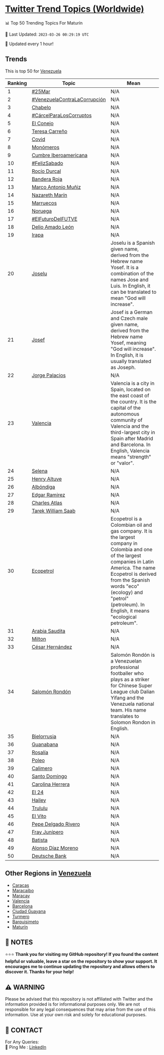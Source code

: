 [Twitter Trend Topics (Worldwide)](https://github.com/ErcinDedeoglu/Twitter-Trend-Topics)
==========


📊 Top 50 Trending Topics For Maturín

📆 Last Updated: `2023-03-26 00:29:19 UTC`

🔧 Updated every 1 hour!


## Trends

This is top 50 for [Venezuela](</Venezuela>)

| Ranking | Topic | Mean |
| ------- | ------------ | ------------ |
| 1 | [#25Mar](http://twitter.com/search?q=%2325Mar) | N/A |
| 2 | [#VenezuelaContraLaCorrupción](http://twitter.com/search?q=%23VenezuelaContraLaCorrupci%c3%b3n) | N/A |
| 3 | [Chabelo](http://twitter.com/search?q=Chabelo) | N/A |
| 4 | [#CárcelParaLosCorruptos](http://twitter.com/search?q=%23C%c3%a1rcelParaLosCorruptos) | N/A |
| 5 | [El Conejo](http://twitter.com/search?q=El+Conejo) | N/A |
| 6 | [Teresa Carreño](http://twitter.com/search?q=Teresa+Carre%c3%b1o) | N/A |
| 7 | [Covid](http://twitter.com/search?q=Covid) | N/A |
| 8 | [Monómeros](http://twitter.com/search?q=Mon%c3%b3meros) | N/A |
| 9 | [Cumbre Iberoamericana](http://twitter.com/search?q=Cumbre+Iberoamericana) | N/A |
| 10 | [#FelizSabado](http://twitter.com/search?q=%23FelizSabado) | N/A |
| 11 | [Rocío Durcal](http://twitter.com/search?q=Roc%c3%ado+Durcal) | N/A |
| 12 | [Bandera Roja](http://twitter.com/search?q=Bandera+Roja) | N/A |
| 13 | [Marco Antonio Muñiz](http://twitter.com/search?q=Marco+Antonio+Mu%c3%b1iz) | N/A |
| 14 | [Nazareth Marín](http://twitter.com/search?q=Nazareth+Mar%c3%adn) | N/A |
| 15 | [Marruecos](http://twitter.com/search?q=Marruecos) | N/A |
| 16 | [Noruega](http://twitter.com/search?q=Noruega) | N/A |
| 17 | [#ElFuturoDelFUTVE](http://twitter.com/search?q=%23ElFuturoDelFUTVE) | N/A |
| 18 | [Delio Amado León](http://twitter.com/search?q=Delio+Amado+Le%c3%b3n) | N/A |
| 19 | [Irapa](http://twitter.com/search?q=Irapa) | N/A |
| 20 | [Joselu](http://twitter.com/search?q=Joselu) | Joselu is a Spanish given name, derived from the Hebrew name Yosef. It is a combination of the names Jose and Luis. In English, it can be translated to mean "God will increase". |
| 21 | [Josef](http://twitter.com/search?q=Josef) | Josef is a German and Czech male given name, derived from the Hebrew name Yosef, meaning "God will increase". In English, it is usually translated as Joseph. |
| 22 | [Jorge Palacios](http://twitter.com/search?q=Jorge+Palacios) | N/A |
| 23 | [Valencia](http://twitter.com/search?q=Valencia) | Valencia is a city in Spain, located on the east coast of the country. It is the capital of the autonomous community of Valencia and the third-largest city in Spain after Madrid and Barcelona. In English, Valencia means "strength" or "valor". |
| 24 | [Selena](http://twitter.com/search?q=Selena) | N/A |
| 25 | [Henry Altuve](http://twitter.com/search?q=Henry+Altuve) | N/A |
| 26 | [Albóndiga](http://twitter.com/search?q=Alb%c3%b3ndiga) | N/A |
| 27 | [Edgar Ramirez](http://twitter.com/search?q=Edgar+Ramirez) | N/A |
| 28 | [Charles Atlas](http://twitter.com/search?q=Charles+Atlas) | N/A |
| 29 | [Tarek William Saab](http://twitter.com/search?q=Tarek+William+Saab) | N/A |
| 30 | [Ecopetrol](http://twitter.com/search?q=Ecopetrol) | Ecopetrol is a Colombian oil and gas company. It is the largest company in Colombia and one of the largest companies in Latin America. The name Ecopetrol is derived from the Spanish words "eco" (ecology) and "petrol" (petroleum). In English, it means "ecological petroleum". |
| 31 | [Arabia Saudita](http://twitter.com/search?q=Arabia+Saudita) | N/A |
| 32 | [Milton](http://twitter.com/search?q=Milton) | N/A |
| 33 | [César Hernández](http://twitter.com/search?q=C%c3%a9sar+Hern%c3%a1ndez) | N/A |
| 34 | [Salomón Rondón](http://twitter.com/search?q=Salom%c3%b3n+Rond%c3%b3n) | Salomón Rondón is a Venezuelan professional footballer who plays as a striker for Chinese Super League club Dalian Yifang and the Venezuela national team. His name translates to Solomon Rondon in English. |
| 35 | [Bielorrusia](http://twitter.com/search?q=Bielorrusia) | N/A |
| 36 | [Guanabana](http://twitter.com/search?q=Guanabana) | N/A |
| 37 | [Rosalía](http://twitter.com/search?q=Rosal%c3%ada) | N/A |
| 38 | [Poleo](http://twitter.com/search?q=Poleo) | N/A |
| 39 | [Calimero](http://twitter.com/search?q=Calimero) | N/A |
| 40 | [Santo Domingo](http://twitter.com/search?q=Santo+Domingo) | N/A |
| 41 | [Carolina Herrera](http://twitter.com/search?q=Carolina+Herrera) | N/A |
| 42 | [El 24](http://twitter.com/search?q=El+24) | N/A |
| 43 | [Hailey](http://twitter.com/search?q=Hailey) | N/A |
| 44 | [Trululu](http://twitter.com/search?q=Trululu) | N/A |
| 45 | [El Vito](http://twitter.com/search?q=El+Vito) | N/A |
| 46 | [Pepe Delgado Rivero](http://twitter.com/search?q=Pepe+Delgado+Rivero) | N/A |
| 47 | [Fray Junípero](http://twitter.com/search?q=Fray+Jun%c3%adpero) | N/A |
| 48 | [Batista](http://twitter.com/search?q=Batista) | N/A |
| 49 | [Alonso Díaz Moreno](http://twitter.com/search?q=Alonso+D%c3%adaz+Moreno) | N/A |
| 50 | [Deutsche Bank](http://twitter.com/search?q=Deutsche+Bank) | N/A |



## Other Regions in [Venezuela](</Venezuela>)

* [Caracas](</Venezuela/Caracas.md>)
* [Maracaibo](</Venezuela/Maracaibo.md>)
* [Maracay](</Venezuela/Maracay.md>)
* [Valencia](</Venezuela/Valencia.md>)
* [Barcelona](</Venezuela/Barcelona.md>)
* [Ciudad Guayana](</Venezuela/Ciudad Guayana.md>)
* [Turmero](</Venezuela/Turmero.md>)
* [Barquisimeto](</Venezuela/Barquisimeto.md>)
* [Maturín](</Venezuela/Maturín.md>)



## 📝 NOTES

⭐⭐⭐ **Thank you for visiting my GitHub repository! If you found the content helpful or valuable, leave a star on the repository to show your support. It encourages me to continue updating the repository and allows others to discover it. Thanks for your help!**


## ⚠️ WARNING

Please be advised that this repository is not affiliated with Twitter and the information provided is for informational purposes only. We are not responsible for any legal consequences that may arise from the use of this information. Use at your own risk and solely for educational purposes.


## 📨 CONTACT

 For Any Queries:  
            🏓 Ping Me : [LinkedIn](https://www.linkedin.com/in/ercindedeoglu/)
